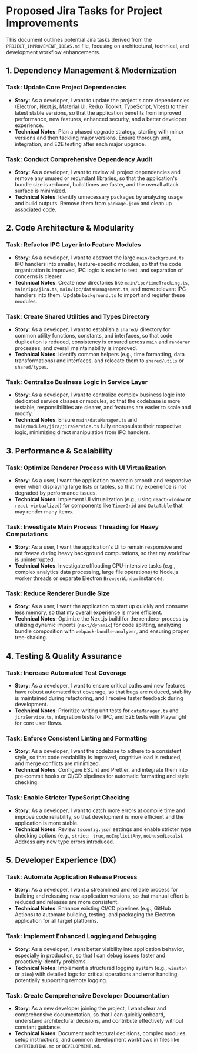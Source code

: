 # Proposed Jira Tasks for Project Improvements

This document outlines potential Jira tasks derived from the `PROJECT_IMPROVEMENT_IDEAS.md` file, focusing on architectural, technical, and development workflow enhancements.

## 1. Dependency Management & Modernization

### Task: Update Core Project Dependencies
- **Story**: As a developer, I want to update the project's core dependencies (Electron, Next.js, Material UI, Redux Toolkit, TypeScript, Vitest) to their latest stable versions, so that the application benefits from improved performance, new features, enhanced security, and a better developer experience.
- **Technical Notes**: Plan a phased upgrade strategy, starting with minor versions and then tackling major versions. Ensure thorough unit, integration, and E2E testing after each major upgrade.

### Task: Conduct Comprehensive Dependency Audit
- **Story**: As a developer, I want to review all project dependencies and remove any unused or redundant libraries, so that the application's bundle size is reduced, build times are faster, and the overall attack surface is minimized.
- **Technical Notes**: Identify unnecessary packages by analyzing usage and build outputs. Remove them from `package.json` and clean up associated code.

## 2. Code Architecture & Modularity

### Task: Refactor IPC Layer into Feature Modules
- **Story**: As a developer, I want to abstract the large `main/background.ts` IPC handlers into smaller, feature-specific modules, so that the code organization is improved, IPC logic is easier to test, and separation of concerns is clearer.
- **Technical Notes**: Create new directories like `main/ipc/timeTracking.ts`, `main/ipc/jira.ts`, `main/ipc/dataManagement.ts`, and move relevant IPC handlers into them. Update `background.ts` to import and register these modules.

### Task: Create Shared Utilities and Types Directory
- **Story**: As a developer, I want to establish a `shared/` directory for common utility functions, constants, and interfaces, so that code duplication is reduced, consistency is ensured across `main` and `renderer` processes, and overall maintainability is improved.
- **Technical Notes**: Identify common helpers (e.g., time formatting, data transformations) and interfaces, and relocate them to `shared/utils` or `shared/types`.

### Task: Centralize Business Logic in Service Layer
- **Story**: As a developer, I want to centralize complex business logic into dedicated service classes or modules, so that the codebase is more testable, responsibilities are clearer, and features are easier to scale and modify.
- **Technical Notes**: Ensure `main/dataManager.ts` and `main/modules/jira/jiraService.ts` fully encapsulate their respective logic, minimizing direct manipulation from IPC handlers.

## 3. Performance & Scalability

### Task: Optimize Renderer Process with UI Virtualization
- **Story**: As a user, I want the application to remain smooth and responsive even when displaying large lists or tables, so that my experience is not degraded by performance issues.
- **Technical Notes**: Implement UI virtualization (e.g., using `react-window` or `react-virtualized`) for components like `TimerGrid` and `DataTable` that may render many items.

### Task: Investigate Main Process Threading for Heavy Computations
- **Story**: As a user, I want the application's UI to remain responsive and not freeze during heavy background computations, so that my workflow is uninterrupted.
- **Technical Notes**: Investigate offloading CPU-intensive tasks (e.g., complex analytics data processing, large file operations) to Node.js worker threads or separate Electron `BrowserWindow` instances.

### Task: Reduce Renderer Bundle Size
- **Story**: As a user, I want the application to start up quickly and consume less memory, so that my overall experience is more efficient.
- **Technical Notes**: Optimize the Next.js build for the renderer process by utilizing dynamic imports (`next/dynamic`) for code splitting, analyzing bundle composition with `webpack-bundle-analyzer`, and ensuring proper tree-shaking.

## 4. Testing & Quality Assurance

### Task: Increase Automated Test Coverage
- **Story**: As a developer, I want to ensure critical paths and new features have robust automated test coverage, so that bugs are reduced, stability is maintained during refactoring, and I receive faster feedback during development.
- **Technical Notes**: Prioritize writing unit tests for `dataManager.ts` and `jiraService.ts`, integration tests for IPC, and E2E tests with Playwright for core user flows.

### Task: Enforce Consistent Linting and Formatting
- **Story**: As a developer, I want the codebase to adhere to a consistent style, so that code readability is improved, cognitive load is reduced, and merge conflicts are minimized.
- **Technical Notes**: Configure ESLint and Prettier, and integrate them into pre-commit hooks or CI/CD pipelines for automatic formatting and style checking.

### Task: Enable Stricter TypeScript Checking
- **Story**: As a developer, I want to catch more errors at compile time and improve code reliability, so that development is more efficient and the application is more stable.
- **Technical Notes**: Review `tsconfig.json` settings and enable stricter type checking options (e.g., `strict: true`, `noImplicitAny`, `noUnusedLocals`). Address any new type errors introduced.

## 5. Developer Experience (DX)

### Task: Automate Application Release Process
- **Story**: As a developer, I want a streamlined and reliable process for building and releasing new application versions, so that manual effort is reduced and releases are more consistent.
- **Technical Notes**: Enhance existing CI/CD pipelines (e.g., GitHub Actions) to automate building, testing, and packaging the Electron application for all target platforms.

### Task: Implement Enhanced Logging and Debugging
- **Story**: As a developer, I want better visibility into application behavior, especially in production, so that I can debug issues faster and proactively identify problems.
- **Technical Notes**: Implement a structured logging system (e.g., `winston` or `pino`) with detailed logs for critical operations and error handling, potentially supporting remote logging.

### Task: Create Comprehensive Developer Documentation
- **Story**: As a new developer joining the project, I want clear and comprehensive documentation, so that I can quickly onboard, understand architectural decisions, and contribute effectively without constant guidance.
- **Technical Notes**: Document architectural decisions, complex modules, setup instructions, and common development workflows in files like `CONTRIBUTING.md` or `DEVELOPMENT.md`.
